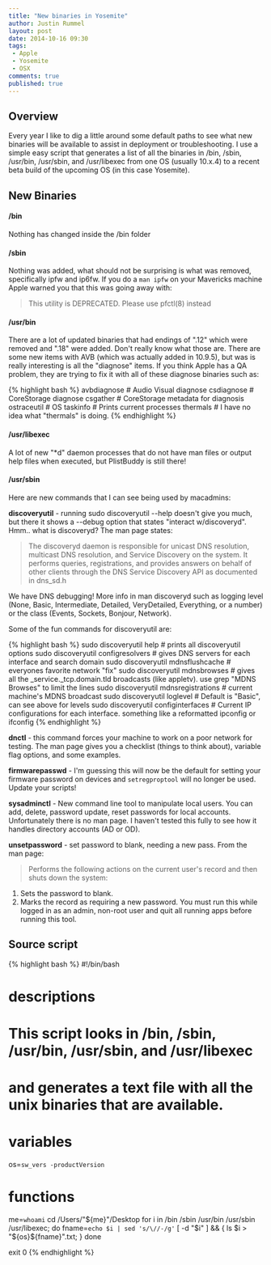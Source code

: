 ```yaml
---
title: "New binaries in Yosemite"
author: Justin Rummel
layout: post
date: 2014-10-16 09:30
tags: 
 - Apple
 - Yosemite
 - OSX
comments: true
published: true
---
```

Overview
---

Every year I like to dig a little around some default paths to see what new binaries will be available to assist in deployment or troubleshooting.  I use a simple easy script that generates a list of all the binaries in /bin, /sbin, /usr/bin, /usr/sbin, and /usr/libexec from one OS (usually 10.x.4) to a recent beta build of the upcoming OS (in this case Yosemite).

New Binaries
---

#### /bin
Nothing has changed inside the /bin folder

#### /sbin
Nothing was added, what should not be surprising is what was removed, specifically ipfw and ip6fw.  If you do a ```man ipfw``` on your Mavericks machine Apple warned you that this was going away with: 
> This utility is DEPRECATED. Please use pfctl(8) instead

#### /usr/bin
There are a lot of updated binaries that had endings of ".12" which were removed and ".18" were added.  Don't really know what those are.  There are some new items with AVB (which was actually added in 10.9.5), but was is really interesting is all the "diagnose" items.  If you think Apple has a QA problem, they are trying to fix it with all of these diagnose binaries such as: 

{% highlight bash %}
avbdiagnose     # Audio Visual diagnose
csdiagnose      # CoreStorage  diagnose
csgather        # CoreStorage metadata for diagnosis
ostraceutil     # OS
taskinfo        # Prints current processes
thermals        # I have no idea what "thermals" is doing.
{% endhighlight %}

#### /usr/libexec
A lot of new "*d" daemon processes that do not have man files or output help files when executed, but PlistBuddy is still there! 

#### /usr/sbin
Here are new commands that I can see being used by macadmins: 

**discoveryutil** - running sudo discoveryutil --help doesn't give you much, but there it shows a --debug option that states "interact w/discoveryd".  Hmm.. what is discoveryd? The man page states: 

> The discoveryd daemon is responsible for unicast DNS resolution, multicast DNS resolution, and Service Discovery on the system.  It performs queries, registrations, and provides answers on behalf of other clients through the DNS Service Discovery API as documented in dns_sd.h

We have DNS debugging! More info in man discoveryd such as logging level (None, Basic, Intermediate, Detailed, VeryDetailed, Everything, or a number) or the class (Events, Sockets, Bonjour, Network).

Some of the fun commands for discoveryutil are: 

{% highlight bash %}
sudo discoveryutil help                 # prints all discoveryutil options
sudo discoveryutil configresolvers      # gives DNS servers for each interface and search domain
sudo discoveryutil mdnsflushcache       # everyones favorite network "fix"
sudo discoveryutil mdnsbrowses          # gives all the _service._tcp.domain.tld broadcasts (like appletv).  use grep "MDNS Browses" to limit the lines
sudo discoveryutil mdnsregistrations    # current machine's MDNS broadcast
sudo discoveryutil loglevel             # Default is "Basic", can see above for levels
sudo discoveryutil configinterfaces     # Current IP configurations for each interface.  something like a reformatted ipconfig or ifconfig
{% endhighlight %}

**dnctl** - this command forces your machine to work on a poor network for testing.  The man page gives you a checklist (things to think about), variable flag options, and some examples.

**firmwarepasswd** - I'm guessing this will now be the default for setting your firmware password on devices and ```setregproptool``` will no longer be used.  Update your scripts! 

**sysadminctl** - New command line tool to manipulate local users.  You can add, delete, password update, reset passwords for local accounts. Unfortunately there is no man page.  I haven't tested this fully to see how it handles directory accounts (AD or OD).

**unsetpassword** - set password to blank, needing a new pass.  From the man page: 

> Performs the following actions on the current user's record and then shuts down the system:
 1. Sets the password to blank.
 2. Marks the record as requiring a new password.
 You must run this while logged in as an admin, non-root user and quit all running apps before running this tool.

Source script
---

{% highlight bash %}
#!/bin/bash
# descriptions
# This script looks in /bin, /sbin, /usr/bin, /usr/sbin, and /usr/libexec
# and generates a text file with all the unix binaries that are available.

# variables
os=`sw_vers -productVersion`

# functions
me=`whoami`
cd /Users/"${me}"/Desktop
for i in /bin /sbin /usr/bin /usr/sbin /usr/libexec; do
    fname=`echo $i | sed 's/\//-/g'`
    [ -d "$i" ] && { ls $i > "${os}${fname}".txt; }
done

exit 0
{% endhighlight %}